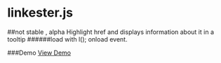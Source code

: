 # linkester.js
##not stable , alpha
Highlight href and displays information about it in a tooltip
######load with l(); onload event.

###Demo
[View Demo](http://zainali99.github.io)
